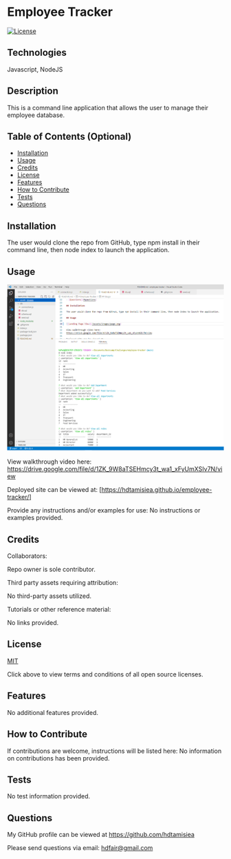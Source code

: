 # Employee Tracker        
  
  [![License](https://img.shields.io/badge/License-MIT%20-blue.svg)](https://opensource.org/licenses/MIT)

## Technologies

 Javascript, NodeJS

## Description

This is a command line application that allows the user to manage their employee database.

## Table of Contents (Optional)

- [Installation](#installation)
- [Usage](#usage)
- [Credits](#credits)
- [License](#license)
- [Features](#features)
- [How to Contribute](#how-to-contribute)
- [Tests](#tests)
- [Questions](#questions)

## Installation

The user would clone the repo from GitHub, type npm install in their command line, then node index to launch the application.

## Usage

![Landing Page View](/assets/images/page.png)

View walkthrough video here:
https://drive.google.com/file/d/1ZK_9W8aTSEHmcy3t_wa1_xFyUmXSIv7N/view

Deployed site can be viewed at: 
[https://hdtamisiea.github.io/employee-tracker/]

Provide any instructions and/or examples for use:
No instructions or examples provided.

## Credits

Collaborators:

Repo owner is sole contributor.

Third party assets requiring attribution:

No third-party assets utilized.

Tutorials or other reference material:

No links provided.

## License

[MIT](https://opensource.org/licenses)<br>

Click above to view terms and conditions of all open source licenses.

## Features

No additional features provided.

## How to Contribute

If contributions are welcome, instructions will be listed here: 
No information on contributions has been provided.

## Tests

No test information provided.

## Questions

My GitHub profile can be viewed at https://github.com/hdtamisiea 

Please send questions via email: hdfair@gmail.com